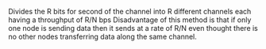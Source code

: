 Divides the R bits for second of the channel into R different channels each having a throughput of R/N bps
Disadvantage of this method is that if only one node is sending data then it sends at a rate of R/N even thought there is no other nodes transferring data along the same channel.